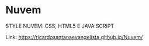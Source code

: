 # Nuvem
 STYLE NUVEM: CSS, HTML5 E JAVA SCRIPT

 Link: https://ricardosantanaevangelista.github.io/Nuvem/
